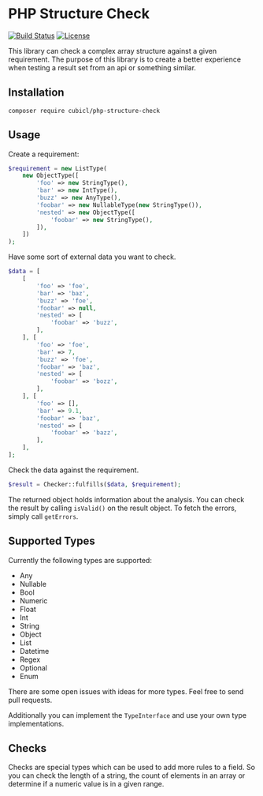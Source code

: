 PHP Structure Check
===================

[![Build Status](https://travis-ci.org/CubiclDev/php-structure-check.svg?branch=master)](https://travis-ci.org/CubiclDev/php-structure-check)
[![License](https://poser.pugx.org/cubicl/php-structure-check/license)](https://packagist.org/packages/cubicl/php-structure-check)

This library can check a complex array structure against a given requirement.
The purpose of this library is to create a better experience when testing a result set from an api or something similar.

## Installation

```
composer require cubicl/php-structure-check
```

## Usage

Create a requirement:
```php
$requirement = new ListType(
    new ObjectType([
        'foo' => new StringType(),
        'bar' => new IntType(),
        'buzz' => new AnyType(),
        'foobar' => new NullableType(new StringType()),
        'nested' => new ObjectType([
            'foobar' => new StringType(),
        ]),
    ])
);
```
Have some sort of external data you want to check.
```php
$data = [
    [
        'foo' => 'foe',
        'bar' => 'baz',
        'buzz' => 'foe',
        'foobar' => null,
        'nested' => [
            'foobar' => 'buzz',
        ],
    ], [
        'foo' => 'foe',
        'bar' => 7,
        'buzz' => 'foe',
        'foobar' => 'baz',
        'nested' => [
            'foobar' => 'bozz',
        ],
    ], [
        'foo' => [],
        'bar' => 9.1,
        'foobar' => 'baz',
        'nested' => [
            'foobar' => 'bazz',
        ],
    ],
];
```
Check the data against the requirement.
```php
$result = Checker::fulfills($data, $requirement);
```
The returned object holds information about the analysis. You can
check the result by calling `isValid()` on the result object. To
fetch the errors, simply call `getErrors`.

## Supported Types

Currently the following types are supported:

 * Any
 * Nullable
 * Bool
 * Numeric
 * Float
 * Int
 * String
 * Object
 * List
 * Datetime
 * Regex
 * Optional
 * Enum
 
There are some open issues with ideas for more types. Feel free to send pull requests.

Additionally you can implement the `TypeInterface` and use your own type implementations.
 
## Checks

Checks are special types which can be used to add more rules to a field. So you can check
the length of a string, the count of elements in an array or determine if
a numeric value is in a given range.
